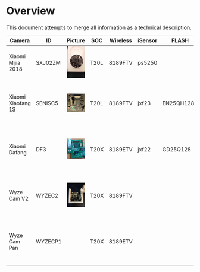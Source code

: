 
# Overview

This document attempts to merge all information as a technical description.


| Camera             | ID       | Picture                                   | SOC  |Wireless    | iSensor   | FLASH      | GPIO                                                  | Notes                  |
|--------------------|----------|-------------------------------------------|------|------------|-----------|------------|-------------------------------------------------------|------------------------|
| Xiaomi Mijia 2018  | SXJ02ZM  | ![](SXJ02ZM/img/20181214_071923.jpg)      | T20L | 8189FTV    | ps5250    |            | b_led_pin 76; y_led_pin 75; ir_pin 72;                | motor:false; usb:false |
| Xiaomi Xiaofang 1S | SENISC5  | ![](xiaomi_xiaofang1s/img/l04CJZO.jpg)    | T20L | 8189FTV    | jxf23     | EN25QH128A | usb_en_pin 77; b_led_pin 39; y_led_pin 38; ir_pin 49; | motor:false; usb:true  |
| Xiaomi Dafang      | DF3      | ![](xiaomi_dafang/img/mainboard_rev1.jpg) | T20X | 8189ETV    | jxf22     | GD25Q128   | usb_en_pin 77; b_led_pin 39; y_led_pin 38; ir_pin 49; | motor:true;  usb:true  |
| Wyze Cam V2        | WYZEC2   | ![](wyzecam_v2/img/2pr4jp2.jpg)           | T20X | 8189FTV    |           |            | usb_en_pin 77; b_led_pin 39; y_led_pin 38; ir_pin 49; | motor:false; usb:true  |
| Wyze Cam Pan       | WYZECP1  |                                           | T20X | 8189ETV    |           |            | usb_en_pin 77; b_led_pin 39; y_led_pin 38; ir_pin 49; | motor:true;  usb:true  |
